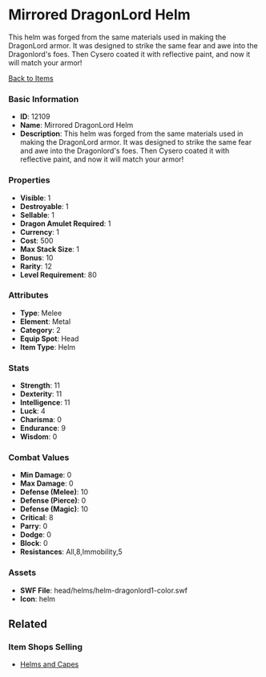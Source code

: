 # Mirrored DragonLord Helm

This helm was forged from the same materials used in making the DragonLord armor. It was designed to strike the same fear and awe into the Dragonlord's foes. Then Cysero coated it with reflective paint, and now it will match your armor!

[Back to Items](../items.md)

### Basic Information

- **ID**: 12109
- **Name**: Mirrored DragonLord Helm
- **Description**: This helm was forged from the same materials used in making the DragonLord armor. It was designed to strike the same fear and awe into the Dragonlord&#039;s foes. Then Cysero coated it with reflective paint, and now it will match your armor!

### Properties

- **Visible**: 1
- **Destroyable**: 1
- **Sellable**: 1
- **Dragon Amulet Required**: 1
- **Currency**: 1
- **Cost**: 500
- **Max Stack Size**: 1
- **Bonus**: 10
- **Rarity**: 12
- **Level Requirement**: 80

### Attributes

- **Type**: Melee
- **Element**: Metal
- **Category**: 2
- **Equip Spot**: Head
- **Item Type**: Helm

### Stats

- **Strength**: 11
- **Dexterity**: 11
- **Intelligence**: 11
- **Luck**: 4
- **Charisma**: 0
- **Endurance**: 9
- **Wisdom**: 0

### Combat Values

- **Min Damage**: 0
- **Max Damage**: 0
- **Defense (Melee)**: 10
- **Defense (Pierce)**: 0
- **Defense (Magic)**: 10
- **Critical**: 8
- **Parry**: 0
- **Dodge**: 0
- **Block**: 0
- **Resistances**: All,8,Immobility,5

### Assets

- **SWF File**: head/helms/helm-dragonlord1-color.swf
- **Icon**: helm

## Related

### Item Shops Selling

- [Helms and Capes](../item-shops/43-helms-and-capes.md)


